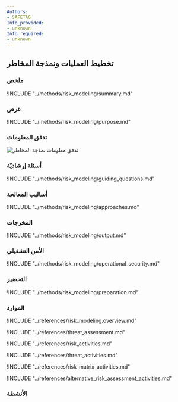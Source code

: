 ```yaml
---
Authors:
- SAFETAG
Info_provided:
- unknown
Info_required:
- unknown
---
```


## تخطيط العمليات ونمذجة المخاطر

### ملخص
!INCLUDE "../methods/risk_modeling/summary.md"

### غرض
!INCLUDE "../methods/risk_modeling/purpose.md"

### تدفق المعلومات
![تدفق معلومات نمذجة المخاطر](images/info_flows/risk_modeling.svg)

### أسئلة إرشاديّة
!INCLUDE "../methods/risk_modeling/guiding_questions.md"

### أساليب المعالجة 
!INCLUDE "../methods/risk_modeling/approaches.md"

### المخرجات
!INCLUDE "../methods/risk_modeling/output.md"

### الأمن التشغيلي
!INCLUDE "../methods/risk_modeling/operational_security.md"

### التحضير
!INCLUDE "../methods/risk_modeling/preparation.md"




### الموارد
<div class="greybox">

!INCLUDE "../references/risk_modeling.overview.md"

!INCLUDE "../references/threat_assessment.md"

!INCLUDE "../references/risk_activities.md"

!INCLUDE "../references/threat_activities.md"

!INCLUDE "../references/risk_matrix_activities.md"

!INCLUDE "../references/alternative_risk_assessment_activities.md"

</div>

### الأنشطة
